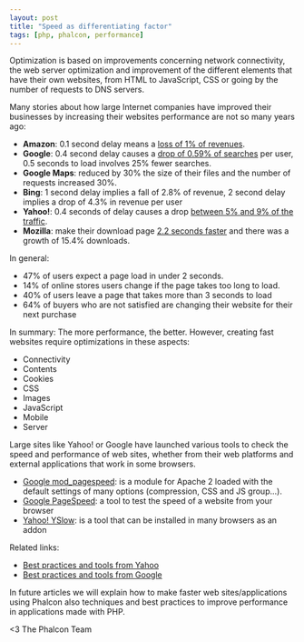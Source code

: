 ```yaml
---
layout: post
title: "Speed as differentiating factor"
tags: [php, phalcon, performance]
---
```

Optimization is based on improvements concerning network connectivity, the web server optimization and improvement of the different elements that have their own websites, from HTML to JavaScript, CSS or going by the number of requests to DNS servers.

Many stories about how large Internet companies have improved their businesses by increasing their websites performance are not so many years ago:

<!--more-->
- **Amazon**: 0.1 second delay means a [loss of 1% of revenues](http://glinden.blogspot.com/2006/11/marissa-mayer-at-web-20.html).
- **Google**: 0.4 second delay causes a [drop of 0.59% of searches](http://velocityconf.com/velocity2009/public/schedule/detail/8523) per user, 0.5 seconds to load involves 25% fewer searches.
- **Google Maps**: reduced by 30% the size of their files and the number of requests increased 30%.
- **Bing**: 1 second delay implies a fall of 2.8% of revenue, 2 second delay implies a drop of 4.3% in revenue per user
- **Yahoo!**: 0.4 seconds of delay causes a drop [between 5% and 9% of the traffic](http://www.slideshare.net/stoyan/dont-make-me-wait-or-building-highperformance-web-applications).
- **Mozilla**: make their download page [2.2 seconds faster](http://blog.mozilla.org/metrics/2010/03/31/firefox-page-load-speed-part-i/) and there was a growth of 15.4% downloads.

In general:

- 47% of users expect a page load in under 2 seconds.
- 14% of online stores users change if the page takes too long to load.
- 40% of users leave a page that takes more than 3 seconds to load
- 64% of buyers who are not satisfied are changing their website for their next purchase

In summary: The more performance, the better. However, creating fast websites require optimizations in these aspects:

- Connectivity
- Contents
- Cookies
- CSS
- Images
- JavaScript
- Mobile
- Server

Large sites like Yahoo! or Google have launched various tools to check the speed and performance of web sites, whether from their web platforms and external applications that work in some browsers.

- [Google mod_pagespeed](http://googledevelopers.blogspot.com/2012/10/make-web-faster-with-modpagespeed-now.html): is a module for Apache 2 loaded with the default settings of many options (compression, CSS and JS group...).
- [Google PageSpeed](https://developers.google.com/speed/pagespeed/): a tool to test the speed of a website from your browser
- [Yahoo! YSlow](http://developer.yahoo.com/yslow/): is a tool that can be installed in many browsers as an addon

Related links:

- [Best practices and tools from Yahoo](http://developer.yahoo.com/performance/)
- [Best practices and tools from Google](https://developers.google.com/speed/)

In future articles we will explain how to make faster web sites/applications using Phalcon also techniques and best practices to improve performance in applications made with PHP.


<3 The Phalcon Team
